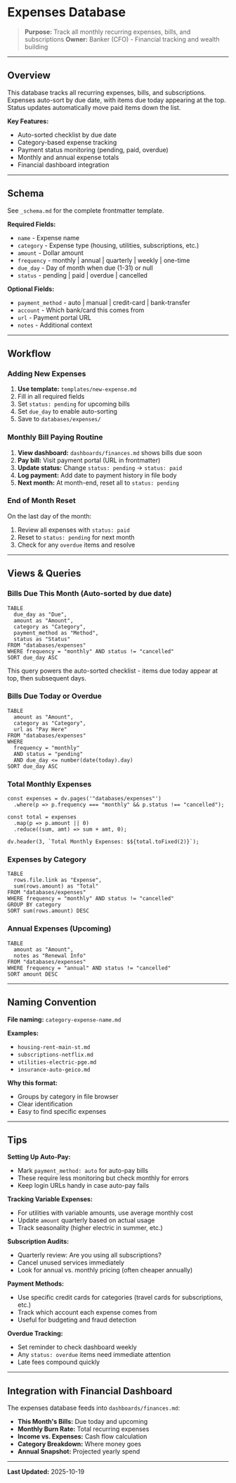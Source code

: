 # Expenses Database

> **Purpose:** Track all monthly recurring expenses, bills, and subscriptions
> **Owner:** Banker (CFO) - Financial tracking and wealth building

---

## Overview

This database tracks all recurring expenses, bills, and subscriptions. Expenses auto-sort by due date, with items due today appearing at the top. Status updates automatically move paid items down the list.

**Key Features:**
- Auto-sorted checklist by due date
- Category-based expense tracking
- Payment status monitoring (pending, paid, overdue)
- Monthly and annual expense totals
- Financial dashboard integration

---

## Schema

See `_schema.md` for the complete frontmatter template.

**Required Fields:**
- `name` - Expense name
- `category` - Expense type (housing, utilities, subscriptions, etc.)
- `amount` - Dollar amount
- `frequency` - monthly | annual | quarterly | weekly | one-time
- `due_day` - Day of month when due (1-31) or null
- `status` - pending | paid | overdue | cancelled

**Optional Fields:**
- `payment_method` - auto | manual | credit-card | bank-transfer
- `account` - Which bank/card this comes from
- `url` - Payment portal URL
- `notes` - Additional context

---

## Workflow

### Adding New Expenses

1. **Use template:** `templates/new-expense.md`
2. Fill in all required fields
3. Set `status: pending` for upcoming bills
4. Set `due_day` to enable auto-sorting
5. Save to `databases/expenses/`

### Monthly Bill Paying Routine

1. **View dashboard:** `dashboards/finances.md` shows bills due soon
2. **Pay bill:** Visit payment portal (URL in frontmatter)
3. **Update status:** Change `status: pending` → `status: paid`
4. **Log payment:** Add date to payment history in file body
5. **Next month:** At month-end, reset all to `status: pending`

### End of Month Reset

On the last day of the month:
1. Review all expenses with `status: paid`
2. Reset to `status: pending` for next month
3. Check for any `overdue` items and resolve

---

## Views & Queries

### Bills Due This Month (Auto-sorted by due date)

```dataview
TABLE
  due_day as "Due",
  amount as "Amount",
  category as "Category",
  payment_method as "Method",
  status as "Status"
FROM "databases/expenses"
WHERE frequency = "monthly" AND status != "cancelled"
SORT due_day ASC
```

This query powers the auto-sorted checklist - items due today appear at top, then subsequent days.

### Bills Due Today or Overdue

```dataview
TABLE
  amount as "Amount",
  category as "Category",
  url as "Pay Here"
FROM "databases/expenses"
WHERE
  frequency = "monthly"
  AND status = "pending"
  AND due_day <= number(date(today).day)
SORT due_day ASC
```

### Total Monthly Expenses

```dataviewjs
const expenses = dv.pages('"databases/expenses"')
  .where(p => p.frequency === "monthly" && p.status !== "cancelled");

const total = expenses
  .map(p => p.amount || 0)
  .reduce((sum, amt) => sum + amt, 0);

dv.header(3, `Total Monthly Expenses: $${total.toFixed(2)}`);
```

### Expenses by Category

```dataview
TABLE
  rows.file.link as "Expense",
  sum(rows.amount) as "Total"
FROM "databases/expenses"
WHERE frequency = "monthly" AND status != "cancelled"
GROUP BY category
SORT sum(rows.amount) DESC
```

### Annual Expenses (Upcoming)

```dataview
TABLE
  amount as "Amount",
  notes as "Renewal Info"
FROM "databases/expenses"
WHERE frequency = "annual" AND status != "cancelled"
SORT amount DESC
```

---

## Naming Convention

**File naming:** `category-expense-name.md`

**Examples:**
- `housing-rent-main-st.md`
- `subscriptions-netflix.md`
- `utilities-electric-pge.md`
- `insurance-auto-geico.md`

**Why this format:**
- Groups by category in file browser
- Clear identification
- Easy to find specific expenses

---

## Tips

**Setting Up Auto-Pay:**
- Mark `payment_method: auto` for auto-pay bills
- These require less monitoring but check monthly for errors
- Keep login URLs handy in case auto-pay fails

**Tracking Variable Expenses:**
- For utilities with variable amounts, use average monthly cost
- Update `amount` quarterly based on actual usage
- Track seasonality (higher electric in summer, etc.)

**Subscription Audits:**
- Quarterly review: Are you using all subscriptions?
- Cancel unused services immediately
- Look for annual vs. monthly pricing (often cheaper annually)

**Payment Methods:**
- Use specific credit cards for categories (travel cards for subscriptions, etc.)
- Track which account each expense comes from
- Useful for budgeting and fraud detection

**Overdue Tracking:**
- Set reminder to check dashboard weekly
- Any `status: overdue` items need immediate attention
- Late fees compound quickly

---

## Integration with Financial Dashboard

The expenses database feeds into `dashboards/finances.md`:
- **This Month's Bills:** Due today and upcoming
- **Monthly Burn Rate:** Total recurring expenses
- **Income vs. Expenses:** Cash flow calculation
- **Category Breakdown:** Where money goes
- **Annual Snapshot:** Projected yearly spend

---

**Last Updated:** 2025-10-19
